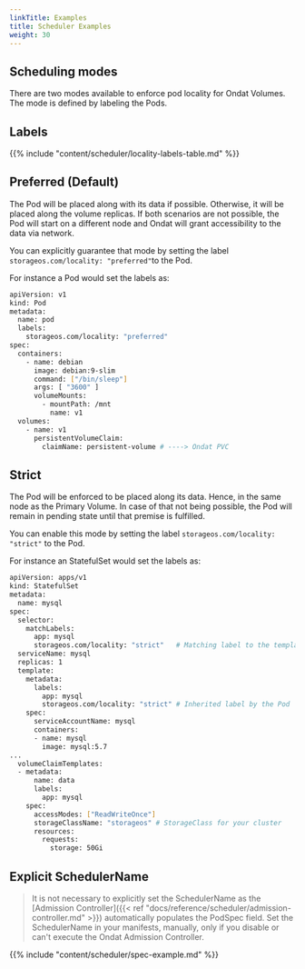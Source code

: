 ```yaml
---
linkTitle: Examples
title: Scheduler Examples
weight: 30
---
```


## Scheduling modes

There are two modes available to enforce pod locality for Ondat Volumes.
The mode is defined by labeling the Pods.


## Labels

{{% include "content/scheduler/locality-labels-table.md" %}}

## Preferred (Default)

The Pod will be placed along with its data if possible. Otherwise, it will be
placed along the volume replicas. If both scenarios are not possible, the Pod
will start on a different node and Ondat will grant accessibility to the
data via network.

You can explicitly guarantee that mode by setting the label
`storageos.com/locality: "preferred"`to the Pod.

For instance a Pod would set the labels as:

```bash
apiVersion: v1
kind: Pod
metadata:
  name: pod
  labels:
    storageos.com/locality: "preferred"
spec:
  containers:
    - name: debian
      image: debian:9-slim
      command: ["/bin/sleep"]
      args: [ "3600" ]
      volumeMounts:
        - mountPath: /mnt
          name: v1
  volumes:
    - name: v1
      persistentVolumeClaim:
        claimName: persistent-volume # ----> Ondat PVC
```

## Strict

The Pod will be enforced to be placed along its data. Hence, in the same node
as the Primary Volume. In case of that not being possible, the Pod will remain
in pending state until that premise is fulfilled.

You can enable this mode by setting the label `storageos.com/locality:
"strict"` to the Pod.

For instance an StatefulSet would set the labels as:

```bash
apiVersion: apps/v1
kind: StatefulSet
metadata:
  name: mysql
spec:
  selector:
    matchLabels:
      app: mysql
      storageos.com/locality: "strict"   # Matching label to the template
  serviceName: mysql
  replicas: 1
  template:
    metadata:
      labels:
        app: mysql
        storageos.com/locality: "strict" # Inherited label by the Pod
    spec:
      serviceAccountName: mysql
      containers:
      - name: mysql
        image: mysql:5.7
...
  volumeClaimTemplates:
  - metadata:
      name: data
      labels:
        app: mysql
    spec:
      accessModes: ["ReadWriteOnce"]
      storageClassName: "storageos" # StorageClass for your cluster
      resources:
        requests:
          storage: 50Gi
```



## Explicit SchedulerName

> It is not necessary to explicitly set the SchedulerName as the [Admission
> Controller]({{< ref "docs/reference/scheduler/admission-controller.md" >}})
> automatically populates the PodSpec field. Set the SchedulerName in your
> manifests, manually, only if you disable or can't execute the Ondat
> Admission Controller.

{{% include "content/scheduler/spec-example.md" %}}

